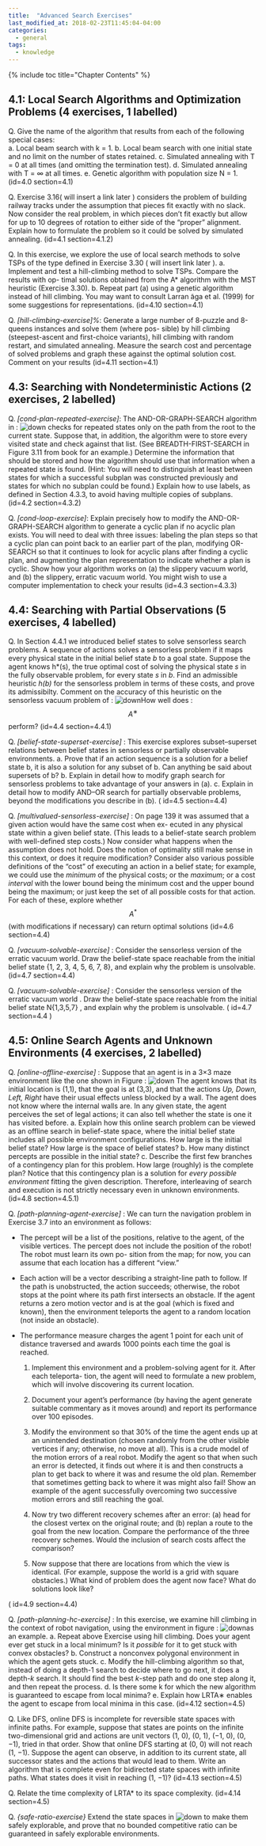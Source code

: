 ```yaml
---
title:  "Advanced Search Exercises"
last_modified_at: 2018-02-23T11:45:04-04:00
categories: 
  - general
tags:
  - knowledge
---
```


{% include toc title="Chapter Contents" %}

## 4.1: Local Search Algorithms and Optimization Problems (4 exercises, 1 labelled)


Q. Give the name of the algorithm that results from each of the following special cases:  
 a. Local beam search with k = 1.
 b. Local beam search with one initial state and no limit on the number of states retained.
 c. Simulated annealing with T = 0 at all times (and omitting the termination test).
 d. Simulated annealing with T = ∞ at all times.
 e. Genetic algorithm with population size N = 1.
 (id=4.0 section=4.1)

Q. Exercise 3.16( will insert a link later ) considers the problem of building railway tracks under the assumption that pieces fit exactly with no slack. Now consider the real problem, in which pieces don’t fit exactly but allow for up to 10 degrees of rotation to either side of the “proper” alignment. Explain how to formulate the problem so it could be solved by simulated annealing.
 (id=4.1 section=4.1.2)


Q. In this exercise, we explore the use of local search methods to solve TSPs of the type defined in Exercise 3.30 ( will insert link later ).
    a. Implement and test a hill-climbing method to solve TSPs. Compare the results with op- timal solutions obtained from the A* algorithm with the MST heuristic (Exercise 3.30).
    b. Repeat part (a) using a genetic algorithm instead of hill climbing. You may want to
 consult Larran ̃aga et al. (1999) for some suggestions for representations.
 (id=4.10 section=4.1)

Q. <i>[hill-climbing-exercise]%</i>:
 Generate a large number of 8-puzzle and 8-queens instances and solve them (where pos- sible) by hill climbing (steepest-ascent and first-choice variants), hill climbing with random restart, and simulated annealing. Measure the search cost and percentage of solved problems and graph these against the optimal solution cost. Comment on your results
 (id=4.11 section=4.1)

## 4.3: Searching with Nondeterministic Actions (2 exercises, 2 labelled)


Q. <i>[cond-plan-repeated-exercise]</i>:
 The AND-OR-GRAPH-SEARCH algorithm in : ![down](https://image.ibb.co/myHT87/Screen_Shot_2018_02_18_at_4_04_44_PM.png)
 checks for repeated states only on the path from the root to the current state. Suppose that, in addition, the algorithm were to store every visited state and check against that list. (See BREADTH-FIRST-SEARCH in Figure 3.11 from book for an example.) Determine the information that should be stored and how the algorithm should use that information when a repeated state is found. (Hint: You will need to distinguish at least between states for which a successful subplan was constructed previously and states for which no subplan could be found.) Explain how to use labels, as defined in Section 4.3.3, to avoid having multiple copies of subplans.
 (id=4.2 section=4.3.2)

Q. <i>[cond-loop-exercise]</i>:
 Explain precisely how to modify the AND-OR-GRAPH-SEARCH algorithm to generate a cyclic plan if no acyclic plan exists. You will need to deal with three issues: labeling the plan steps so that a cyclic plan can point back to an earlier part of the plan, modifying OR-SEARCH so that it continues to look for acyclic plans after finding a cyclic plan, and augmenting the plan representation to indicate whether a plan is cyclic. Show how your algorithm works on (a) the slippery vacuum world, and (b) the slippery, erratic vacuum world. You might wish to use a computer implementation to check your results
 (id=4.3 section=4.3.3)

## 4.4: Searching with Partial Observations (5 exercises, 4 labelled)


Q. In Section 4.4.1 we introduced belief states to solve sensorless search problems. A sequence of actions solves a sensorless problem if it maps every physical state in the initial belief state <i>b</i> to a goal state. Suppose the agent knows h*(s), the true optimal cost of solving the physical state <i>s</i> in the fully observable problem, for every state <i>s</i> in <i>b</i>. Find an admissible heuristic <i>h(b)</i> for the sensorless problem in terms of these costs, and prove its admissibilty. Comment on the accuracy of this heuristic on the sensorless vacuum problem of : ![down](https://image.ibb.co/gvmzFn/Screen_Shot_2018_02_18_at_4_29_31_PM.png)How well does : $$A^∗$$ perform?
 (id=4.4 section=4.4.1)

Q. <i>[belief-state-superset-exercise]</i> :
  This exercise explores subset–superset relations between belief states in sensorless or partially observable environments.
 a. Prove that if an action sequence is a solution for a belief state b, it is also a solution for any subset of b. Can anything be said about supersets of b?
 b. Explain in detail how to modify graph search for sensorless problems to take advantage of your answers in (a).
 c. Explain in detail how to modify AND–OR search for partially observable problems, beyond the modifications you describe in (b).
 ( id=4.5 section=4.4)

Q. <i>[multivalued-sensorless-exercise]</i> :
On page 139 it was assumed that a given action would have the same cost when ex- ecuted in any physical state within a given belief state. (This leads to a belief-state search problem with well-defined step costs.) Now consider what happens when the assumption does not hold. Does the notion of optimality still make sense in this context, or does it require modification? Consider also various possible definitions of the “cost” of executing an action in a belief state; for example, we could use the <i>minimum</i> of the physical costs; or the <i>maximum</i>; or a cost <i>interval</i> with the lower bound being the minimum cost and the upper bound being the maximum; or just keep the set of all possible costs for that action. For each of these, explore whether $$A^*$$ (with modifications if necessary) can return optimal solutions
(id=4.6 section=4.4)

Q. <i>[vacuum-solvable-exercise]</i> :
 Consider the sensorless version of the erratic vacuum world. Draw the belief-state space reachable from the initial belief state {1, 2, 3, 4, 5, 6, 7, 8}, and explain why the problem is unsolvable.
 (id=4.7 section=4.4)

Q. <i>[vacuum-solvable-exercise]</i> :
 Consider the sensorless version of the erratic vacuum world .
Draw the belief-state space reachable from the initial belief state 
N{1,3,5,7} , and explain why the problem is unsolvable.
 ( id=4.7 section=4.4 )

## 4.5: Online Search Agents and Unknown Environments (4 exercises, 2 labelled)


Q. <i>[online-offline-exercise]</i> :
 Suppose that an agent is in a 3×3 maze environment like the one shown in Figure : ![down](https://image.ibb.co/dNaJan/Screen_Shot_2018_02_18_at_4_47_14_PM.png)
 The agent knows that its initial location is (1,1), that the goal is at (3,3), and that the actions <i>Up, Down, Left, Right </i>have their usual effects unless blocked by a wall. The agent does not know where the internal walls are. In any given state, the agent perceives the set of legal actions; it can also tell whether the state is one it has visited before.
a. Explain how this online search problem can be viewed as an offline search in belief-state space, where the initial belief state includes all possible environment configurations. How large is the initial belief state? How large is the space of belief states?
b. How many distinct percepts are possible in the initial state?
c. Describe the first few branches of a contingency plan for this problem. How large
(roughly) is the complete plan?
Notice that this contingency plan is a solution for <i>every possible environment </i> fitting the given description. Therefore, interleaving of search and execution is not strictly necessary even in unknown environments.
(id=4.8 section=4.5.1)

Q. <i>[path-planning-agent-exercise]</i> :
 We can turn the navigation problem in Exercise 3.7 into an environment as follows:
 - The percept will be a list of the positions, relative to the agent, of the visible vertices. The percept does not include the position of the robot! The robot must learn its own po- sition from the map; for now, you can assume that each location has a different “view.”
 - Each action will be a vector describing a straight-line path to follow. If the path is unobstructed, the action succeeds; otherwise, the robot stops at the point where its path first intersects an obstacle. If the agent returns a zero motion vector and is at the goal (which is fixed and known), then the environment teleports the agent to a random location (not inside an obstacle).
 - The performance measure charges the agent 1 point for each unit of distance traversed and awards 1000 points each time the goal is reached.
 
    1) Implement this environment and a problem-solving agent for it. After each teleporta- tion, the agent will need to formulate a new problem, which will involve discovering its current location.
    
    2) Document your agent’s performance (by having the agent generate suitable commentary as it moves around) and report its performance over 100 episodes.
    
    3) Modify the environment so that 30% of the time the agent ends up at an unintended destination (chosen randomly from the other visible vertices if any; otherwise, no move at all). This is a crude model of the motion errors of a real robot. Modify the agent so that when such an error is detected, it finds out where it is and then constructs a plan to get back to where it was and resume the old plan. Remember that sometimes getting back to where it was might also fail! Show an example of the agent successfully overcoming two successive motion errors and still reaching the goal.
    
    4) Now try two different recovery schemes after an error: (a) head for the closest vertex on the original route; and (b) replan a route to the goal from the new location. Compare the performance of the three recovery schemes. Would the inclusion of search costs affect the comparison?
    
    5) Now suppose that there are locations from which the view is identical. (For example, suppose the world is a grid with square obstacles.) What kind of problem does the agent now face? What do solutions look like?
    
( id=4.9 section=4.4)

Q. <i>[path-planning-hc-exercise]</i> :
 In this exercise, we examine hill climbing in the context of robot navigation, using the environment in figure : ![down](https://image.ibb.co/e63Gvn/Screen_Shot_2018_02_18_at_8_24_52_PM.png)as an example.
    a. Repeat above Exercise using hill climbing. Does your agent ever get stuck in a local minimum? Is it <i>possible</i> for it to get stuck with convex obstacles?
    b. Construct a nonconvex polygonal environment in which the agent gets stuck.
    c. Modify the hill-climbing algorithm so that, instead of doing a depth-1 search to decide where to go next, it does a depth-<i>k</i> search. It should find the best <i>k</i>-step path and do one step along it, and then repeat the process.
    d. Is there some k for which the new algorithm is guaranteed to escape from local minima?
    e. Explain how LRTA∗ enables the agent to escape from local minima in this case.
    (id=4.12 section=4.5)

Q. Like DFS, online DFS is incomplete for reversible state spaces with infinite paths. For  example, suppose that states are points on the infinite two-dimensional grid and actions  are unit vectors (1, 0), (0, 1), (−1, 0), (0, −1), tried in that order. Show that online DFS  starting at (0, 0) will not reach (1, −1). Suppose the agent can observe, in addition to its  current state, all successor states and the actions that would lead to them. Write an  algorithm that is complete even for bidirected state spaces with infinite paths. What states  does it visit in reaching (1, −1)?
(id=4.13 section=4.5)

Q. Relate the time complexity of LRTA* to its space complexity.
(id=4.14 section=4.5)


Q. <i>{safe-ratio-exercise}</i>
  Extend the state spaces in ![down](https://image.ibb.co/ksYfo7/Screen_Shot_2018_02_18_at_8_35_56_PM.png) to make them safely explorable, and prove that no bounded competitive ratio can be guaranteed in safely explorable environments.


